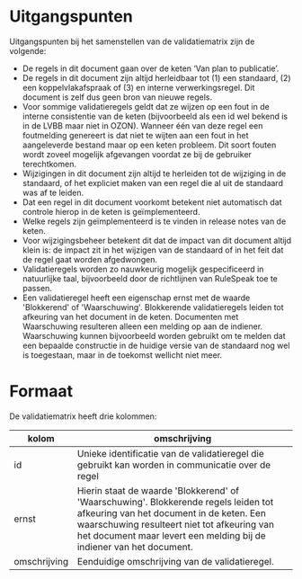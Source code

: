 # Uitgangspunten

Uitgangspunten bij het samenstellen van de validatiematrix zijn de volgende:
  - De regels in dit document gaan over de keten ‘Van plan to publicatie’.
  - De regels in dit document zijn altijd herleidbaar tot (1) een standaard, (2) een koppelvlakafspraak of (3) en interne verwerkingsregel. Dit document is zelf dus geen bron van nieuwe regels.
  - Voor sommige validatieregels geldt dat ze wijzen op een fout in de interne consistentie van de keten (bijvoorbeeld als een id wel bekend is in de LVBB maar niet in OZON). Wanneer één van deze regel een foutmelding genereert is dat  niet te wijten aan een fout in het aangeleverde bestand maar op een keten probleem. Dit soort fouten wordt zoveel mogelijk afgevangen voordat ze bij de gebruiker terechtkomen.
  - Wijzigingen in dit document zijn altijd te herleiden tot de wijziging in de standaard, of het expliciet maken van een regel die al uit de standaard was af te leiden.
  - Dat een regel in dit document voorkomt betekent niet automatisch dat controle hierop in de keten is geïmplementeerd.
  - Welke regels zijn geïmplementeerd is te vinden in release notes van de keten.
  - Voor wijzigingsbeheer betekent dit dat de impact van dit document altijd klein is: de impact zit in het wijzigen van de standaard of in het feit dat de regel gaat worden afgedwongen.
  - Validatieregels worden zo nauwkeurig mogelijk gespecificeerd in natuurlijke taal, bijvoorbeeld door de richtlijnen van RuleSpeak toe te passen.
  - Een validatieregel heeft een eigenschap ernst met de waarde 'Blokkerend' of 'Waarschuwing'. Blokkerende validatieregels  leiden tot afkeuring van het document in de keten. Documenten met Waarschuwing resulteren alleen een melding op aan de indiener. Waarschuwing kunnen bijvoorbeeld worden gebruikt om te melden dat een bepaalde constructie in de huidige versie van de standaard nog wel is toegestaan, maar in de toekomst wellicht niet meer. 

  # Formaat 
  De validatiematrix heeft drie kolommen:

  | kolom        | omschrijving |
  |--------------|--------------|
  | id           | Unieke identificatie van de validatieregel die gebruikt kan worden in communicatie over de regel |
  | ernst        | Hierin staat de waarde 'Blokkerend' of 'Waarschuwing'. Blokkerende regels leiden tot afkeuring van het document in de keten. Een waarschuwing resulteert niet tot afkeuring van het document maar levert een melding bij de indiener van het document. |
  | omschrijving | Eenduidige omschrijving van de validatieregel. |


